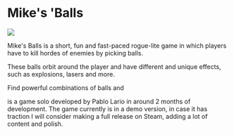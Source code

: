 # Mike's 'Balls

![](Gifs/mikesBalls.gif)

Mike's Balls is a short, fun and fast-paced rogue-lite game in which players have to kill hordes of enemies by picking balls.

These balls orbit around the player and have different and unique effects, such as explosions, lasers and more.

Find powerful combinations of balls and 

is a game solo developed by Pablo Lario in around 2 months of development. The game currently is in a demo version, in case it has traction I will consider making a full release on Steam, adding a lot of content and polish.

